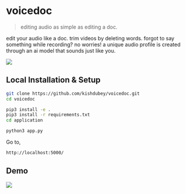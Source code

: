 
# voicedoc
> editing audio as simple as editing a doc. 

edit your audio like a doc. trim videos by deleting words. forgot to say something while recording? no worries! a unique audio profile is created through an ai model that sounds just like you.

<img src="https://i.ibb.co/ZWjJSGV/Screenshot-from-2022-09-25-22-00-17.png"/>


## Local Installation & Setup

```sh
git clone https://github.com/kishdubey/voicedoc.git
cd voicedoc
```

```sh
pip3 install -e .
pip3 install -r requirements.txt
cd application
```

```sh
python3 app.py
```
Go to,
```sh
http://localhost:5000/
```
## Demo
<img src="https://i.ibb.co/mC9VzFt/Untitled-video-Made-with-Clipchamp.gif"/>

